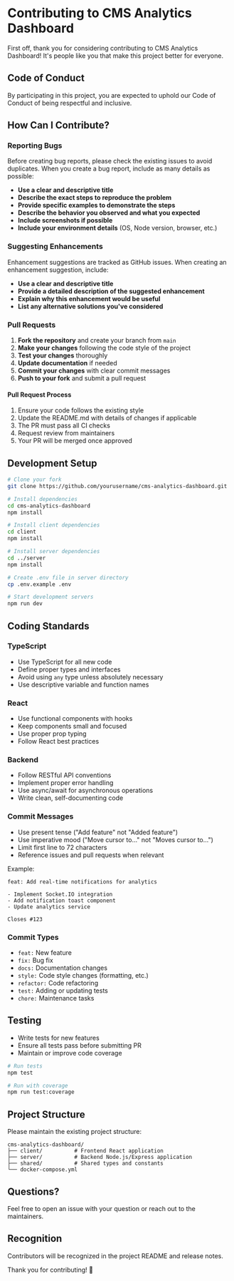 # Contributing to CMS Analytics Dashboard

First off, thank you for considering contributing to CMS Analytics Dashboard! It's people like you that make this project better for everyone.

## Code of Conduct

By participating in this project, you are expected to uphold our Code of Conduct of being respectful and inclusive.

## How Can I Contribute?

### Reporting Bugs

Before creating bug reports, please check the existing issues to avoid duplicates. When you create a bug report, include as many details as possible:

- **Use a clear and descriptive title**
- **Describe the exact steps to reproduce the problem**
- **Provide specific examples to demonstrate the steps**
- **Describe the behavior you observed and what you expected**
- **Include screenshots if possible**
- **Include your environment details** (OS, Node version, browser, etc.)

### Suggesting Enhancements

Enhancement suggestions are tracked as GitHub issues. When creating an enhancement suggestion, include:

- **Use a clear and descriptive title**
- **Provide a detailed description of the suggested enhancement**
- **Explain why this enhancement would be useful**
- **List any alternative solutions you've considered**

### Pull Requests

1. **Fork the repository** and create your branch from `main`
2. **Make your changes** following the code style of the project
3. **Test your changes** thoroughly
4. **Update documentation** if needed
5. **Commit your changes** with clear commit messages
6. **Push to your fork** and submit a pull request

#### Pull Request Process

1. Ensure your code follows the existing style
2. Update the README.md with details of changes if applicable
3. The PR must pass all CI checks
4. Request review from maintainers
5. Your PR will be merged once approved

## Development Setup

```bash
# Clone your fork
git clone https://github.com/yourusername/cms-analytics-dashboard.git

# Install dependencies
cd cms-analytics-dashboard
npm install

# Install client dependencies
cd client
npm install

# Install server dependencies
cd ../server
npm install

# Create .env file in server directory
cp .env.example .env

# Start development servers
npm run dev
```

## Coding Standards

### TypeScript

- Use TypeScript for all new code
- Define proper types and interfaces
- Avoid using `any` type unless absolutely necessary
- Use descriptive variable and function names

### React

- Use functional components with hooks
- Keep components small and focused
- Use proper prop typing
- Follow React best practices

### Backend

- Follow RESTful API conventions
- Implement proper error handling
- Use async/await for asynchronous operations
- Write clean, self-documenting code

### Commit Messages

- Use present tense ("Add feature" not "Added feature")
- Use imperative mood ("Move cursor to..." not "Moves cursor to...")
- Limit first line to 72 characters
- Reference issues and pull requests when relevant

Example:
```
feat: Add real-time notifications for analytics

- Implement Socket.IO integration
- Add notification toast component
- Update analytics service

Closes #123
```

### Commit Types

- `feat:` New feature
- `fix:` Bug fix
- `docs:` Documentation changes
- `style:` Code style changes (formatting, etc.)
- `refactor:` Code refactoring
- `test:` Adding or updating tests
- `chore:` Maintenance tasks

## Testing

- Write tests for new features
- Ensure all tests pass before submitting PR
- Maintain or improve code coverage

```bash
# Run tests
npm test

# Run with coverage
npm run test:coverage
```

## Project Structure

Please maintain the existing project structure:

```
cms-analytics-dashboard/
├── client/          # Frontend React application
├── server/          # Backend Node.js/Express application
├── shared/          # Shared types and constants
└── docker-compose.yml
```

## Questions?

Feel free to open an issue with your question or reach out to the maintainers.

## Recognition

Contributors will be recognized in the project README and release notes.

Thank you for contributing! 🎉
